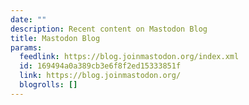 ```yaml
---
date: ""
description: Recent content on Mastodon Blog
title: Mastodon Blog
params:
  feedlink: https://blog.joinmastodon.org/index.xml
  id: 169494a0a389cb3e6f8f2ed15333851f
  link: https://blog.joinmastodon.org/
  blogrolls: []
---
```

